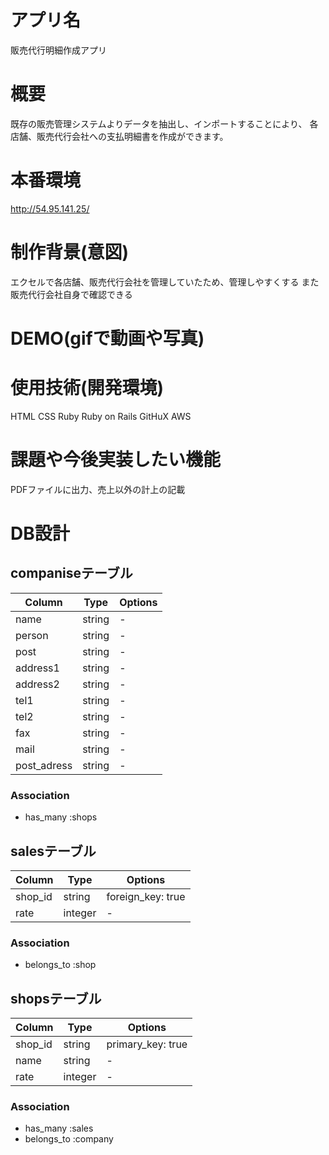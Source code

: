 # アプリ名
販売代行明細作成アプリ

# 概要
既存の販売管理システムよりデータを抽出し、インポートすることにより、
各店舗、販売代行会社への支払明細書を作成ができます。

# 本番環境
http://54.95.141.25/

# 制作背景(意図)
エクセルで各店舗、販売代行会社を管理していたため、管理しやすくする
また販売代行会社自身で確認できる

# DEMO(gifで動画や写真)

# 使用技術(開発環境)
HTML
CSS
Ruby
Ruby on Rails
GitHuX
AWS


# 課題や今後実装したい機能
PDFファイルに出力、売上以外の計上の記載

# DB設計

## companiseテーブル

|Column|Type|Options|
|------|----|-------|
|name|string|-|
|person|string|-|
|post|string|-|
|address1|string|-|
|address2|string|-|
|tel1|string|-|
|tel2|string|-|
|fax|string|-|
|mail|string|-|
|post_adress|string|-|

### Association
- has_many :shops

## salesテーブル

|Column|Type|Options|
|------|----|-------|
|shop_id|string|foreign_key: true|
|rate|integer|-|

### Association
- belongs_to :shop

## shopsテーブル

|Column|Type|Options|
|------|----|-------|
|shop_id|string|primary_key: true|
|name|string|-|
|rate|integer|-|

### Association
- has_many :sales
- belongs_to :company